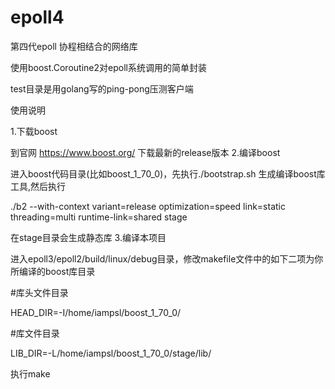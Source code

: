 # epoll4
第四代epoll 协程相结合的网络库

使用boost.Coroutine2对epoll系统调用的简单封装

test目录是用golang写的ping-pong压测客户端

使用说明

1.下载boost

到官网 https://www.boost.org/   下载最新的release版本
2.编译boost

进入boost代码目录(比如boost_1_70_0)，先执行./bootstrap.sh 生成编译boost库工具,然后执行

./b2 --with-context variant=release optimization=speed link=static threading=multi runtime-link=shared stage

在stage目录会生成静态库
3.编译本项目

进入epoll3/epoll2/build/linux/debug目录，修改makefile文件中的如下二项为你所编译的boost库目录

#库头文件目录

HEAD_DIR=-I/home/iampsl/boost_1_70_0/


#库文件目录

LIB_DIR=-L/home/iampsl/boost_1_70_0/stage/lib/


执行make
